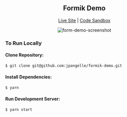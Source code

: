 <div style="text-align: center;">
<h2>Formik Demo</h2>

[Live Site](https://objective-nobel-dcb269.netlify.com/) | [Code Sandbox](https://codesandbox.io/s/formik-demo-ws1fm)

<img alt="form-demo-screenshot" src="https://i.imgur.com/H45cFeZ.png" />

</div>

### To Run Locally

#### Clone Repository:

```sh
$ git clone git@github.com:jpangelle/formik-demo.git
```

#### Install Dependencies:

```sh
$ yarn
```

#### Run Development Server:

```sh
$ yarn start
```
